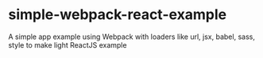 # simple-webpack-react-example
A simple app example using Webpack with loaders like url, jsx, babel, sass, style to make light ReactJS example
